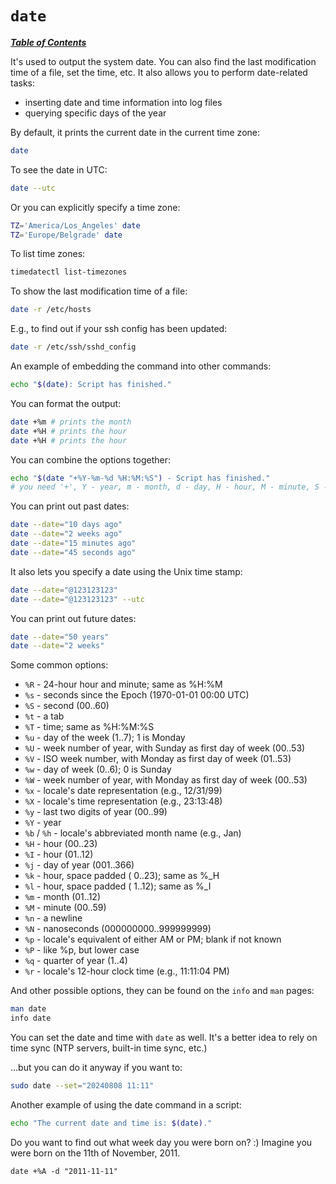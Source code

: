 # `date`

[***Table of Contents***](/README.md)

It's used to output the system date. You can also find the last modification
time of a file, set the time, etc. It also allows you to perform date-related
tasks:
- inserting date and time information into log files
- querying specific days of the year


By default, it prints the current date in the current time zone:

```bash
date
```

To see the date in UTC:

```bash
date --utc
```

Or you can explicitly specify a time zone:

```bash
TZ='America/Los_Angeles' date
TZ='Europe/Belgrade' date
```

To list time zones:

```bash
timedatectl list-timezones
```

To show the last modification time of a file:

```bash
date -r /etc/hosts
```

E.g., to find out if your ssh config has been updated:

```bash
date -r /etc/ssh/sshd_config
```

An example of embedding the command into other commands:

```bash
echo "$(date): Script has finished."
```

You can format the output: 

```bash
date +%m # prints the month
date +%H # prints the hour
date +%H # prints the hour
```

You can combine the options together:

```bash
echo "$(date "+%Y-%m-%d %H:%M:%S") - Script has finished."
# you need '+', Y - year, m - month, d - day, H - hour, M - minute, S - second
```

You can print out past dates:

```bash
date --date="10 days ago"
date --date="2 weeks ago"
date --date="15 minutes ago"
date --date="45 seconds ago"
```

It also lets you specify a date using the Unix time stamp:

```bash
date --date="@123123123"
date --date="@123123123" --utc
```

You can print out future dates:

```bash
date --date="50 years"
date --date="2 weeks"
```

Some common options:
- `%R` - 24-hour hour and minute; same as %H:%M
- `%s` - seconds since the Epoch (1970-01-01 00:00 UTC)
- `%S` - second (00..60)
- `%t` - a tab
- `%T` - time; same as %H:%M:%S
- `%u` - day of the week (1..7); 1 is Monday
- `%U` - week number of year, with Sunday as first day of week (00..53)
- `%V` - ISO week number, with Monday as first day of week (01..53)
- `%w` - day of week (0..6); 0 is Sunday
- `%W` - week number of year, with Monday as first day of week (00..53)
- `%x` - locale's date representation (e.g., 12/31/99)
- `%X` - locale's time representation (e.g., 23:13:48)
- `%y` - last two digits of year (00..99)
- `%Y` - year
- `%b` / `%h` - locale's abbreviated month name (e.g., Jan)
- `%H` - hour (00..23)
- `%I` - hour (01..12)
- `%j` - day of year (001..366)
- `%k` - hour, space padded ( 0..23); same as %_H
- `%l` - hour, space padded ( 1..12); same as %_I
- `%m` - month (01..12)
- `%M` - minute (00..59)
- `%n` - a newline
- `%N` - nanoseconds (000000000..999999999)
- `%p` - locale's equivalent of either AM or PM; blank if not known
- `%P` - like %p, but lower case
- `%q` - quarter of year (1..4)
- `%r` - locale's 12-hour clock time (e.g., 11:11:04 PM)

And other possible options, they can be found on the `info` and `man` pages:

```bash
man date
info date
```

You can set the date and time with `date` as well. It's a better idea to rely
on time sync (NTP servers, built-in time sync, etc.)

...but you can do it anyway if you want to:

```bash
sudo date --set="20240808 11:11"
```

Another example of using the date command in a script:

```bash
echo "The current date and time is: $(date)."
```

Do you want to find out what week day you were born on? :)
Imagine you were born on the 11th of November, 2011.

```
date +%A -d "2011-11-11"
```

